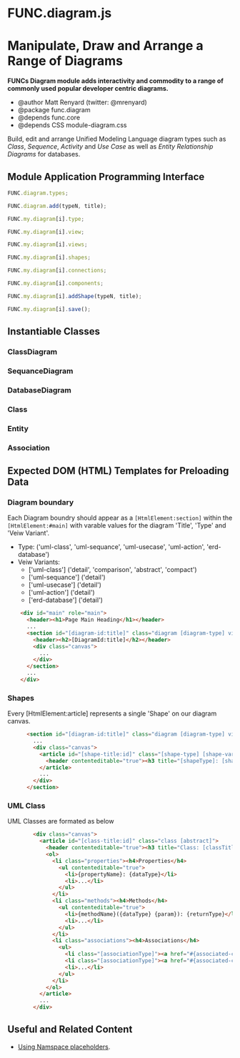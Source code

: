 FUNC.diagram.js
==================================================================
Manipulate, Draw and Arrange a Range of Diagrams
==================================================================

**FUNCs Diagram module adds interactivity and commodity to a
range of commonly used popular developer centric diagrams.**

 * @author Matt Renyard (twitter: @mrenyard)
 * @package func.diagram
 * @depends func.core
 * @depends CSS module-diagram.css

Build, edit and arrange Unified Modeling Language diagram
types such as *Class*, *Sequence*, *Activity* and *Use Case*
as well as *Entity Relationship Diagrams* for databases.

Module Application Programming Interface
--------------------------------------------------
```javascript
FUNC.diagram.types;
```
```javascript
FUNC.diagram.add(typeN, title);
```
```javascript
FUNC.my.diagram[i].type;
```
```javascript
FUNC.my.diagram[i].view;
```
```javascript
FUNC.my.diagram[i].views;
```
```javascript
FUNC.my.diagram[i].shapes;
```
```javascript
FUNC.my.diagram[i].connections;
```
```javascript
FUNC.my.diagram[i].components;
```
```javascript
FUNC.my.diagram[i].addShape(typeN, title);
```
```javascript
FUNC.my.diagram[i].save();
```

Instantiable Classes
--------------------------------------------------
### ClassDiagram
### SequanceDiagram
### DatabaseDiagram

### Class
### Entity

### Association

Expected DOM (HTML) Templates for Preloading Data
--------------------------------------------------
### Diagram boundary
Each Diagram boundry should appear as a `[HtmlElement:section]`
within the `[HtmlElement:#main]` with varable values for the
diagram 'Title', 'Type' and 'Veiw Variant'.

 * Type: ('uml-class', 'uml-sequance', 'uml-usecase', 'uml-action', 'erd-database')
 * Veiw Variants:
   - ['uml-class'] ('detail', 'comparison', 'abstract', 'compact')
   - ['uml-sequance'] ('detail')
   - ['uml-usecase'] ('detail')
   - ['uml-action'] ('detail')
   - ['erd-database'] ('detail')

```html
    <div id="main" role="main">
      <header><h1>Page Main Heading</h1></header>
      ...
      <section id="[diagram-id:title]" class="diagram [diagram-type] view-[view-variant]">
        <header><h2>[DiagramId:title]</h2></header>
        <div class="canvas">
          ...
        </div>
      </section>
      ...
    </div>
```
### Shapes
Every [HtmlElement:article] represents a single 'Shape' on our diagram canvas.
```html
      <section id="[diagram-id:title]" class="diagram [diagram-type] view-[view-type]">
        ...
        <div class="canvas">
          <article id="[shape-title:id]" class="[shape-type] [shape-variant]">
            <header contenteditable="true"><h3 title="[shapeType]: [shapeTitle]">[shapeTitle]</h3></header>
          </article>
          ...
        </div>
      </section>
```
### UML Class
UML Classes are formated as below 
```html
        <div class="canvas">
          <article id="[class-title:id]" class="class [abstract]">
            <header contenteditable="true"><h3 title="Class: [classTitle]">[classTitle]</h3></header>
            <ol>
              <li class="properties"><h4>Properties</h4>
                <ul contenteditable="true">
                  <li>{propertyName}: {dataType}</li>
                  <li>...</li>
                </ul>
              </li>
              <li class="methods"><h4>Methods</h4>
                <ul contenteditable="true">
                  <li>{methodName}({dataType} {param}): {returnType}</li>
                  <li>...</li>
                </ul>
              </li>
              <li class="associations"><h4>Associations</h4>
                <ul>
                  <li class="[associationType]"><a href="#{associated-class}">{associatedClass} ([associationType])</a></li>
                  <li class="[associationType]"><a href="#{associated-class}">{associatedClass} ([associationType])</a><em class="label">[associationLabel]</em></li>
                  <li>...</li>
                </ul>
              </li>
            </ol>
          </article>
          ...
        </div>
```
Useful and Related Content
--------------------------------------------------
 - [Using Namspace placeholders](./core.md#using-namespaces-within-your-local-namespace).

